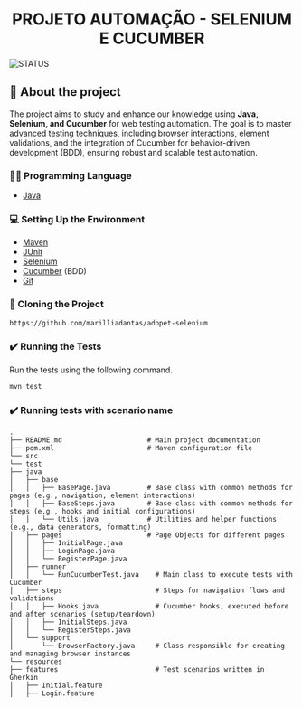 <h1 align="center"> PROJETO AUTOMAÇÃO - SELENIUM E CUCUMBER</h1>

![STATUS](https://img.shields.io/static/v1?label=STATUS&message=%20PROGRESS&color=GREEN&style=for-the-badge)


## 💬 About the project
<p> The project aims to study and enhance our knowledge using <b>Java, Selenium, and Cucumber</b> for web testing automation. The goal is to master advanced testing techniques, including browser interactions, element validations, and the integration of Cucumber for behavior-driven development (BDD), ensuring robust and scalable test automation.</p>

### 👨‍💻 Programming Language
- [Java](<https://www.oracle.com/java/technologies/javase-downloads.html>)

### 💻 Setting Up the Environment
- [Maven](<https://maven.apache.org/download.cgi>)
- [JUnit](<https://junit.org/junit5/docs/current/user-guide/#overview>)
- [Selenium](<https://www.selenium.dev/downloads/>)
- [Cucumber](<https://cucumber.io/docs/guides/10-minute-tutorial/>) (BDD)
- [Git](<https://git-scm.com/downloads>)

### 📁 Cloning the Project
```bash
https://github.com/marilliadantas/adopet-selenium
```

### ✔️ Running the Tests
Run the tests using the following command.
```bash
mvn test
```

### ✔️ Running tests with scenario name
```
.
├── README.md                     # Main project documentation
├── pom.xml                       # Maven configuration file
└── src
└── test
├── java
│   ├── base
│   │   ├── BasePage.java         # Base class with common methods for pages (e.g., navigation, element interactions)
│   │   ├── BaseSteps.java        # Base class with common methods for steps (e.g., hooks and initial configurations)
│   │   └── Utils.java            # Utilities and helper functions (e.g., data generators, formatting)
│   ├── pages                     # Page Objects for different pages
│   │   ├── InitialPage.java
│   │   ├── LoginPage.java
│   │   └── RegisterPage.java
│   ├── runner
│   │   └── RunCucumberTest.java    # Main class to execute tests with Cucumber
│   ├── steps                       # Steps for navigation flows and validations
│   │   ├── Hooks.java              # Cucumber hooks, executed before and after scenarios (setup/teardown)
│   │   ├── InitialSteps.java
│   │   └── RegisterSteps.java
│   └── support
│       └── BrowserFactory.java     # Class responsible for creating and managing browser instances
└── resources
├── features                        # Test scenarios written in Gherkin
│   ├── Initial.feature
│   ├── Login.feature
```